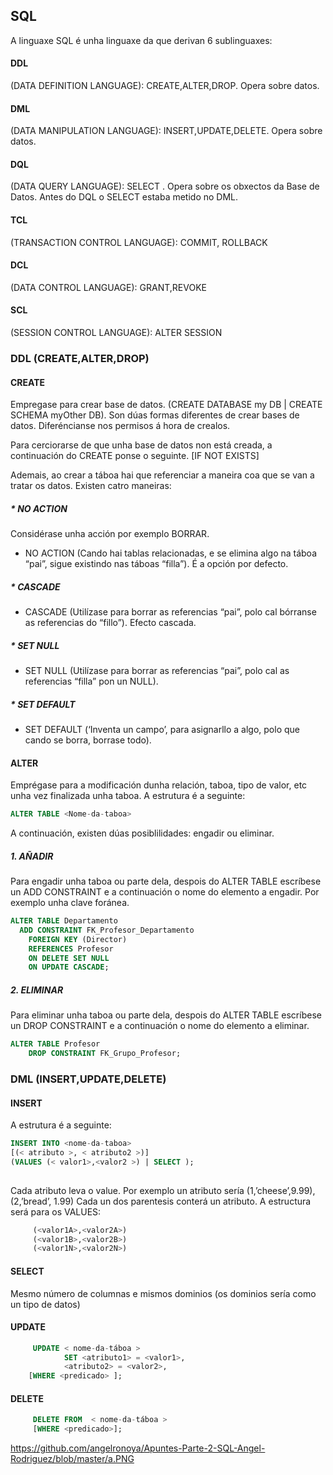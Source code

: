 ## SQL
A linguaxe SQL é unha linguaxe da que derivan 6 sublinguaxes:
  
 #### DDL
 (DATA DEFINITION LANGUAGE): CREATE,ALTER,DROP. Opera sobre datos.
 #### DML
 (DATA MANIPULATION LANGUAGE): INSERT,UPDATE,DELETE. Opera sobre datos.
 #### DQL
 (DATA QUERY LANGUAGE): SELECT . Opera sobre os obxectos da Base de Datos.
 Antes do DQL o SELECT estaba metido no DML. 
 #### TCL
 (TRANSACTION CONTROL LANGUAGE): COMMIT, ROLLBACK
 #### DCL
 (DATA CONTROL LANGUAGE): GRANT,REVOKE
 #### SCL
 (SESSION CONTROL LANGUAGE): ALTER SESSION

 ### DDL (CREATE,ALTER,DROP)

  ####  CREATE
 Empregase para crear base de datos.
 (CREATE DATABASE my DB | CREATE SCHEMA myOther DB).
 Son dúas formas diferentes de crear bases de datos. Diferéncianse nos permisos á hora de crealos.

 Para cerciorarse de que unha base de datos non está creada, a continuación do CREATE ponse o seguinte.
 [IF NOT EXISTS]<nome-da-BD>
	
Ademais, ao crear a táboa hai que referenciar a maneira coa que se van a tratar os datos. Existen catro maneiras:

#####  * NO ACTION
Considérase unha acción por exemplo BORRAR. 
- NO ACTION (Cando hai tablas relacionadas, e se elimina algo na táboa “pai”, sigue existindo nas táboas “filla”). É a opción por defecto.

#####  * CASCADE
- CASCADE (Utilízase para borrar as referencias “pai”, polo cal bórranse as referencias do “fillo”). Efecto cascada.

#####  * SET NULL
- SET NULL (Utilízase para borrar as referencias “pai”, polo cal as referencias “filla” pon un NULL).

#####  * SET DEFAULT
- SET DEFAULT (‘Inventa un campo’, para asignarllo a algo, polo que cando se borra, borrase todo).

 ####  ALTER
 Emprégase para a modificación dunha relación, taboa, tipo de valor, etc unha vez finalizada unha taboa.
 A estrutura é a seguinte:
 ```sql	
ALTER TABLE <Nome-da-taboa> 
```
A continuación, existen dúas posiblilidades: engadir ou eliminar.
 
 ##### 1. AÑADIR
 Para engadir unha taboa ou parte dela, despois do ALTER TABLE <Nome-da-taboa> escríbese un ADD CONSTRAINT e a continuación 
 o nome do elemento a engadir. Por exemplo unha clave foránea. 

```sql	
ALTER TABLE Departamento
  ADD CONSTRAINT FK_Profesor_Departamento
    FOREIGN KEY (Director)
    REFERENCES Profesor
    ON DELETE SET NULL
    ON UPDATE CASCADE;
```
 
 ##### 2. ELIMINAR
 Para eliminar unha taboa ou parte dela, despois do ALTER TABLE <Nome-da-taboa> escríbese un DROP CONSTRAINT e a continuación 
 o nome do elemento a eliminar.
	
```sql
ALTER TABLE Profesor
    DROP CONSTRAINT FK_Grupo_Profesor;
```
 
 ### DML  (INSERT,UPDATE,DELETE)
 #### INSERT
 
 A estrutura é a seguinte:
```sql
INSERT INTO <nome-da-taboa>
[(< atributo >, < atributo2 >)]
(VALUES (< valor1>,<valor2 >) | SELECT );
 	 
```
Cada atributo leva o value. Por exemplo un atributo sería (1,’cheese’,9.99), (2,’bread’, 1.99)
Cada un dos parentesis conterá un atributo.
A estructura será para os VALUES:
```sql	
 	 (<valor1A>,<valor2A>)
	 (<valor1B>,<valor2B>)
	 (<valor1N>,<valor2N>)
```
	
#### SELECT
Mesmo número de columnas e mismos dominios (os dominios sería como un tipo de datos)

#### UPDATE
```sql	
 	 UPDATE < nome-da-táboa >
    	    SET <atributo1> = <valor1>,
        	<atributo2> = <valor2>,
	[WHERE <predicado> ];
```
#### DELETE
```sql	
 	 DELETE FROM  < nome-da-táboa >
	 [WHERE <predicado>];
```
https://github.com/angelronoya/Apuntes-Parte-2-SQL-Angel-Rodriguez/blob/master/a.PNG
	
